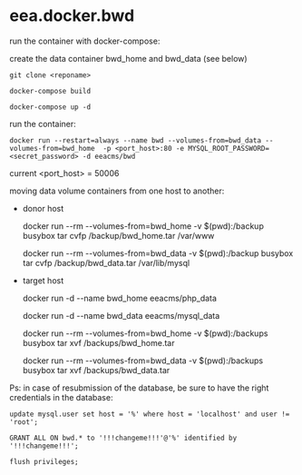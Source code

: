 # eea.docker.bwd

run the container with docker-compose:

create the data container bwd_home and bwd_data (see below)

    git clone <reponame>
    
    docker-compose build 
    
    docker-compose up -d

run the container:

    docker run --restart=always --name bwd --volumes-from=bwd_data --volumes-from=bwd_home  -p <port_host>:80 -e MYSQL_ROOT_PASSWORD=<secret_password> -d eeacms/bwd

current <port_host> = 50006

moving data volume containers from one host to another:

- donor host

    docker run --rm --volumes-from=bwd_home -v $(pwd):/backup busybox tar cvfp /backup/bwd_home.tar /var/www

    docker run --rm --volumes-from=bwd_data -v $(pwd):/backup busybox tar cvfp /backup/bwd_data.tar /var/lib/mysql

- target host

    docker run -d --name bwd_home eeacms/php_data 

    docker run -d --name bwd_data eeacms/mysql_data

    docker run --rm --volumes-from=bwd_home -v $(pwd):/backups busybox tar xvf /backups/bwd_home.tar 
 
    docker run --rm --volumes-from=bwd_data -v $(pwd):/backups busybox tar xvf /backups/bwd_data.tar
    
Ps: in case of resubmission of the database, be sure to have the right credentials in the database:

    update mysql.user set host = '%' where host = 'localhost' and user != 'root';

    GRANT ALL ON bwd.* to '!!!changeme!!!'@'%' identified by '!!!changeme!!!';
    
    flush privileges;


